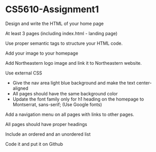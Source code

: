 # CS5610-Assignment1
Design and write the HTML of your home page 

At least 3 pages (including index.html - landing page)

Use proper semantic tags to structure your HTML code.

Add your image to your homepage

Add Northeastern logo image and link it to Northeastern website.

Use external CSS

* Give the nav area light blue background and make the text center-aligned
* All pages should have the same background color
* Update the font family only for h1 heading on the homepage to Montserrat, sans-serif;  (Use Google fonts)

Add a navigation menu on all pages with links to other pages.

All pages should have proper headings

Include an ordered and an unordered list

Code it and put it on Github
